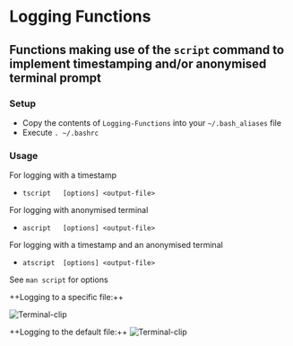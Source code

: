 # Logging Functions
## Functions making use of the `script` command to implement timestamping and/or anonymised terminal prompt

### Setup
* Copy the contents of `Logging-Functions` into your `~/.bash_aliases` file
* Execute `. ~/.bashrc`

### Usage
For logging with a timestamp
* `tscript   [options] <output-file>`

For logging with anonymised terminal
* `ascript   [options] <output-file>`

For logging with a timestamp and an anonymised terminal
* `atscript  [options] <output-file>`

See `man script` for options

++Logging to a specific file:++

![Terminal-clip](https://i.imgur.com/OMtlNFW.png)

++Logging to the default file:++
![Terminal-clip](https://i.imgur.com/s8w3PwH.png)
